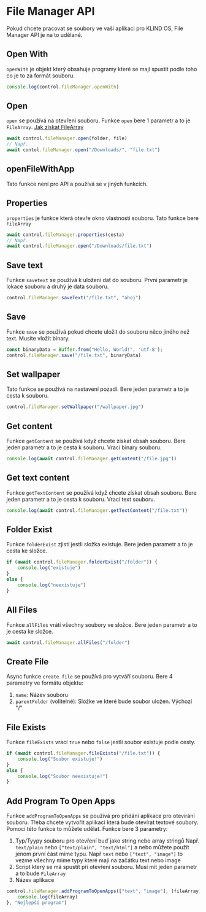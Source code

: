 # File Manager API

Pokud chcete pracovat se soubory ve vaši aplikaci pro KLIND OS, File Manager API je na to udělané.

## Open With

`openWith` je objekt který obsahuje programy které se mají spustit podle toho co je to za formát souboru.

```javascript
console.log(control.fileManager.openWith)
```

## Open

`open` se používá na otevření souboru. Funkce `open` bere 1 parametr a to je `FileArray`. [Jak získat FileArray](#get-file)

```javascript
await control.fileManager.open(folder, file)
// Např.
await contol.fileManager.open("/Downloads/", "file.txt")
```

## openFileWithApp

Tato funkce není pro API a používá se v jiných funkcích.

## Properties

`properties` je funkce která otevře okno vlastnosti souboru. Tato funkce bere `FileArray`

```javascript
await control.fileManager.properties(cesta)
// Např.
await control.fileManager.open("/Downloads/file.txt")
```

## Save text

Funkce `savetext` se používá k uložení dat do souboru. První parametr je lokace souboru a druhý je data souboru.

```javascript
control.fileManager.saveText("/file.txt", "ahoj")
```

## Save

Funkce `save` se používá pokud chcete uložit do souboru něco jiného než text. Musíte vložit binary.

```javascript
const binaryData = Buffer.from("Hello, World!", 'utf-8');
control.fileManager.save("/file.txt", binaryData)
```

## Set wallpaper

Tato funkce se používá na nastavení pozadí. Bere jeden parametr a to je cesta k souboru.

```javascript
control.fileManager.setWallpaper("/wallpaper.jpg")
```

## Get content

Funkce `getContent` se používá když chcete získat obsah souboru. Bere jeden parametr a to je cesta k souboru. Vrací binary souboru.

```javascript
console.log(await control.fileManager.getContent("/file.jpg"))
```

## Get text content

Funkce `getTextContent` se používá když chcete získat obsah souboru. Bere jeden parametr a to je cesta k souboru. Vrací text souboru.

```javascript
console.log(await control.fileManager.getTextContent("/file.txt"))
```

## Folder Exist

Funkce `folderExist` zjistí jestli složka existuje. Bere jeden parametr a to je cesta ke složce.

```javascript
if (await control.fileManager.folderExist("/folder")) {
    console.log("existuje")
}
else {
    console.log("neexistuje")
}
```

## All Files

Funkce `allFiles` vrátí všechny soubory ve složce. Bere jeden parametr a to je cesta ke složce.

```javascript
await control.fileManager.allFiles("/folder")
```


## Create File

Async funkce `create file` se používá pro vytváří souboru. Bere 4 parametry ve formátu objektu:

1. `name`: Název souboru
4. `parentFolder` (volitelné): Složke ve které bude soubor uložen. Výchozí "/"

## File Exists

Funkce `fileExists` vrací `true` nebo `false` jestli soubor existuje podle cesty.

```javascript
if (await control.fileManager.fileExists("/file.txt")) {
    console.log("Soubor existuje!")
}
else {
    console.log("Soubor neexistuje!")
}
```

## Add Program To Open Apps

Funkce `addProgramToOpenApps` se používá pro přidání aplikace pro otevírání souboru.
Třeba chcete vytvořit aplikaci která bude otevírat textové soubory. Pomocí této funkce to můžete udělat.
Funkce bere 3 parametry:

1. Typ/Tyypy souboru pro otevření buď jako string nebo array stringů
   Např. `text/plain` nebo `["text/plain", "text/html"]`
   a nebo můžete použít jenom první část mime typu. Např `text` nebo `["text", "image"]` to vezme všechny mime typy které mají na začátku text nebo image
2. Script který se má spustit při otevření souboru. Musí mít jeden parametr a to bude `FileArray`
3. Název aplikace

```javascript
control.fileManager.addProgramToOpenApps(["text", "image"], (fileArray) => {
    console.log(fileArray)
}, "Nejlepší program")
```
